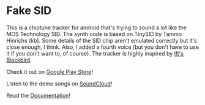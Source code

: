 # Fake SID

This is a chiptune tracker for android that's trying to sound a lot like the MOS Technology SID.
The synth code is based on TinySID by Tammo Hinrichs (kb).
Some details of the SID chip aren't emulated correctly but it's close enough, I think.
Also, I added a fourth voice (but you don't have to use it if you don't want to, of course).
The tracker is highly inspired by [lft's Blackbird](https://csdb.dk/release/?id=161554).

Check it out on [Google Play Store](https://play.google.com/store/apps/details?id=com.twobit.fakesid)!

Listen to the demo songs on [SoundCloud](https://soundcloud.com/dnllngnr/sets/fake-sid-demo-songs)!

Read the [Documentation](docs/index.md)!
